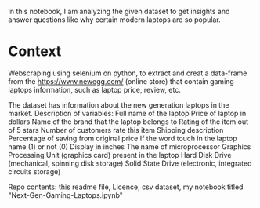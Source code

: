 In this notebook, I am analyzing the given dataset to get insights and answer questions like why certain modern laptops are so popular.

# Context

Webscraping using selenium on python, to extract and creat a data-frame from the https://www.newegg.com/ (online store) that contain gaming laptops information, such as laptop price, review, etc.

The dataset has information about the new generation laptops in the market. Description of variables:
Full name of the laptop
Price of laptop in dollars
Name of the brand that the laptop belongs to
Rating of the item out of 5 stars
Number of customers rate this item
Shipping description
Percentage of saving from original price
If the word touch in the laptop name (1) or not (0)
Display in inches
The name of microprocessor
Graphics Processing Unit (graphics card) present in the laptop
Hard Disk Drive (mechanical, spinning disk storage)
Solid State Drive (electronic, integrated circuits storage)

Repo contents: this readme file, Licence, csv dataset, my notebook titled "Next-Gen-Gaming-Laptops.ipynb"